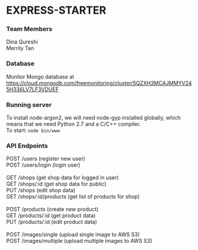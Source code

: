 # EXPRESS-STARTER

### Team Members
Dina Qureshi<br/>
Merrily Tan

### Database

Monitor Mongo database at https://cloud.mongodb.com/freemonitoring/cluster/5QZXH3MCAJMMYV245H336LV7LF3VDUEF

### Running server
To install node-argon2, we will need node-gyp installed globally, which means that we need Python 2.7 and a C/C++ compiler.<br/>
To start: `node bin/www`<br/>

### API Endpoints
POST /users (register new user)<br/>
POST /users/login (login user)<br/>
<br/>
GET /shops (get shop data for logged in user)<br/>
GET /shops/:id (get shop data for public)<br/>
PUT /shops (edit shop data)<br/>
GET /shops/:id/products (get list of products for shop)<br/>
<br/>
POST /products (create new product)<br/>
GET /products/:id (get product data)<br/>
PUT /products/:id (edit product data)<br/>
<br/>
POST /images/single (upload single image to AWS S3)<br/> 
POST /images/multiple (upload multiple images to AWS S3)<br/> 